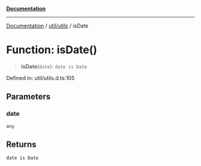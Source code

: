 [**Documentation**](../../../index.md)

***

[Documentation](../../../index.md) / [util/utils](../index.md) / isDate

# Function: isDate()

> **isDate**(`date`): `date is Date`

Defined in: util/utils.d.ts:105

## Parameters

### date

`any`

## Returns

`date is Date`
